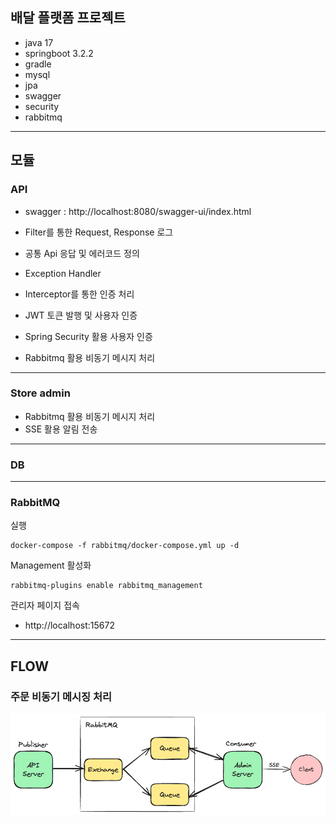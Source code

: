 ## 배달 플랫폼 프로젝트
- java 17
- springboot 3.2.2
- gradle
- mysql
- jpa
- swagger
- security
- rabbitmq

---

## 모듈

### API
- swagger : http://localhost:8080/swagger-ui/index.html

- Filter를 통한 Request, Response 로그
- 공통 Api 응답 및 에러코드 정의 
- Exception Handler
- Interceptor를 통한 인증 처리
- JWT 토큰 발행 및 사용자 인증
- Spring Security 활용 사용자 인증
- Rabbitmq 활용 비동기 메시지 처리

---

### Store admin
- Rabbitmq 활용 비동기 메시지 처리
- SSE 활용 알림 전송

---

### DB

---

### RabbitMQ

실행
```shell
docker-compose -f rabbitmq/docker-compose.yml up -d
```
Management 활성화
```shell
rabbitmq-plugins enable rabbitmq_management
```
관리자 페이지 접속
- http://localhost:15672

---

## FLOW
### 주문 비동기 메시징 처리
![rabbitmq.png](images/rabbitmq.png)